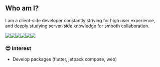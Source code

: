 ## Who am I?
I am a client-side developer constantly striving for high user experience, and deeply studying server-side knowledge for smooth collaboration.

<img src="https://img.shields.io/badge/Flutter-303133?style=flat-square&logo=flutter&logoColor=white"/><img src="https://img.shields.io/badge/Jetpack Compose-00303133?style=flat-square&logo=jetpackcompose&logoColor=white"/><img src="https://img.shields.io/badge/Golang-303133?style=flat-square&logo=goland&logoColor=white"/><img src="https://img.shields.io/badge/Typescript-303133?style=flat-square&logo=tsnode&logoColor=white"/><img src="https://img.shields.io/badge/Node.js-303133?style=flat-square&logo=nodedotjs&logoColor=white"/><img src="https://img.shields.io/badge/Kotlin-303133?style=flat-square&logo=kotlin&logoColor=white"/>

### 😍 Interest
- Develop packages (flutter, jetpack compose, web)
